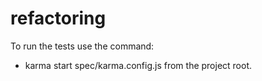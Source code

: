 refactoring
===========
To run the tests use the command: 
* karma start spec/karma.config.js from the project root.
